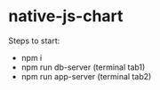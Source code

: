 # native-js-chart

Steps to start:
- npm i
- npm run db-server (terminal tab1)
- npm run app-server (terminal tab2)
